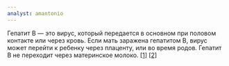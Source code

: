 ```yaml
---
analyst: amantonio
---
```


Гепатит В — это вирус, который передается в основном при половом контакте или через кровь. Если мать заражена гепатитом В, вирус может перейти к ребенку через плаценту, или во время родов. Гепатит В не переходит через материнское молоко. [[1]](https://www.ncbi.nlm.nih.gov/pmc/articles/PMC3557270) [[2]](https://www.ncbi.nlm.nih.gov/pubmed/52772)
